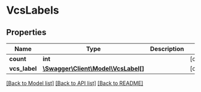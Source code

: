 # VcsLabels

## Properties
Name | Type | Description | Notes
------------ | ------------- | ------------- | -------------
**count** | **int** |  | [optional] 
**vcs_label** | [**\Swagger\Client\Model\VcsLabel[]**](VcsLabel.md) |  | [optional] 

[[Back to Model list]](../README.md#documentation-for-models) [[Back to API list]](../README.md#documentation-for-api-endpoints) [[Back to README]](../README.md)


